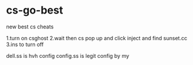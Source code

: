 # cs-go-best
new best cs cheats




1.turn on csghost
2.wait then cs pop up and click inject and find sunset.cc
3.ins to turn off 



dell.ss is hvh config
config.ss is legit config by my 
